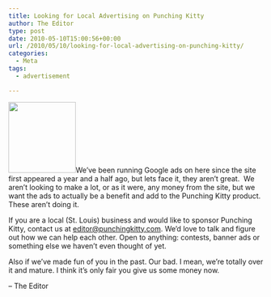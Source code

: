 ```yaml
---
title: Looking for Local Advertising on Punching Kitty
author: The Editor
type: post
date: 2010-05-10T15:00:56+00:00
url: /2010/05/10/looking-for-local-advertising-on-punching-kitty/
categories:
  - Meta
tags:
  - advertisement

---
```

<a rel="attachment wp-att-23" href="http://punchingkitty.com/2009/01/14/welcome-to-punchingkittycom/kitty_punched/"><img class="alignright size-full wp-image-23" title="kitty_punched" src="http://punchingkitty.com/wp-content/uploads/2009/01/kitty_punched.gif?filter=full" alt="" width="133" height="140" /></a>We&#8217;ve been running Google ads on here since the site first appeared a year and a half ago, but lets face it, they aren&#8217;t great.  We aren&#8217;t looking to make a lot, or as it were, any money from the site, but we want the ads to actually be a benefit and add to the Punching Kitty product. These aren&#8217;t doing it.

If you are a local (St. Louis) business and would like to sponsor Punching Kitty, contact us at editor@punchingkitty.com. We&#8217;d love to talk and figure out how we can help each other. Open to anything: contests, banner ads or something else we haven&#8217;t even thought of yet.

Also if we&#8217;ve made fun of you in the past. Our bad. I mean, we&#8217;re totally over it and mature. I think it&#8217;s only fair you give us some money now.

&#8211; The Editor